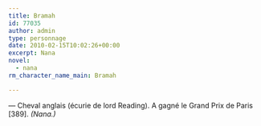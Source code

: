 ```yaml
---
title: Bramah
id: 77035
author: admin
type: personnage
date: 2010-02-15T10:02:26+00:00
excerpt: Nana
novel:
  - nana
rm_character_name_main: Bramah

---
```

— Cheval anglais (écurie de lord Reading). A gagné le Grand Prix de Paris [389]. _(Nana.)_
